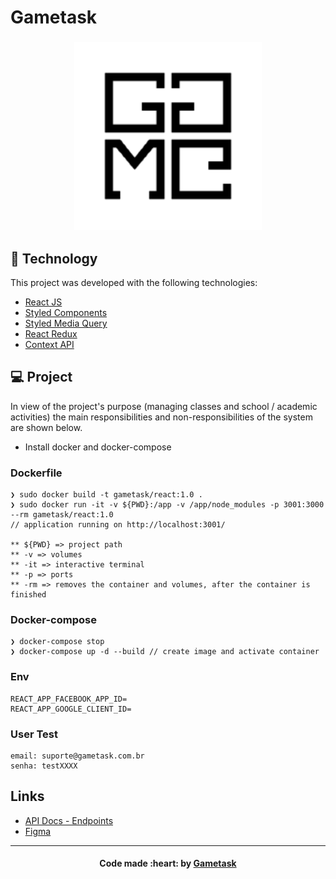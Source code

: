 # Gametask

<h3 align="center">
  <img alt="Team" title="#team" width="300px" src=".gitlab/assets/gametask.png"><br>
</h3>

## :rocket: Technology

This project was developed with the following technologies:

- [React JS](https://reactjs.org)
- [Styled Components](https://styled-components.com/)
- [Styled Media Query](https://github.com/morajabi/styled-media-query)
- [React Redux](https://react-redux.js.org/)
- [Context API](https://pt-br.reactjs.org/docs/context.html)

## 💻 Project

In view of the project's purpose (managing classes and school / academic activities) the main responsibilities and non-responsibilities of the system are shown below.

* Install docker and docker-compose

### Dockerfile

```console
❯ sudo docker build -t gametask/react:1.0 .
❯ sudo docker run -it -v ${PWD}:/app -v /app/node_modules -p 3001:3000 --rm gametask/react:1.0
// application running on http://localhost:3001/

** ${PWD} => project path
** -v => volumes
** -it => interactive terminal
** -p => ports
** -rm => removes the container and volumes, after the container is finished
```

### Docker-compose

```console
❯ docker-compose stop
❯ docker-compose up -d --build // create image and activate container
```

### Env

```
REACT_APP_FACEBOOK_APP_ID=
REACT_APP_GOOGLE_CLIENT_ID=
```

### User Test

    email: suporte@gametask.com.br
    senha: testXXXX

## Links

- [API Docs - Endpoints](#)
- [Figma](#)

---

<h4 align="center">
  Code made :heart: by <a href="https://gametask.com.br" target="_blank">Gametask</a>
</h4>
